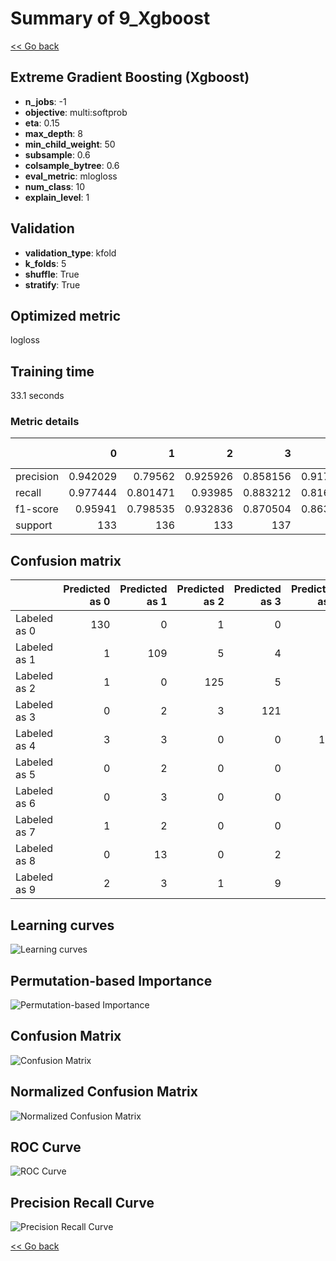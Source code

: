 # Summary of 9_Xgboost

[<< Go back](../README.md)


## Extreme Gradient Boosting (Xgboost)
- **n_jobs**: -1
- **objective**: multi:softprob
- **eta**: 0.15
- **max_depth**: 8
- **min_child_weight**: 50
- **subsample**: 0.6
- **colsample_bytree**: 0.6
- **eval_metric**: mlogloss
- **num_class**: 10
- **explain_level**: 1

## Validation
 - **validation_type**: kfold
 - **k_folds**: 5
 - **shuffle**: True
 - **stratify**: True

## Optimized metric
logloss

## Training time

33.1 seconds

### Metric details
|           |          0 |          1 |          2 |          3 |          4 |          5 |          6 |          7 |          8 |          9 |   accuracy |   macro avg |   weighted avg |   logloss |
|:----------|-----------:|-----------:|-----------:|-----------:|-----------:|-----------:|-----------:|-----------:|-----------:|-----------:|-----------:|------------:|---------------:|----------:|
| precision |   0.942029 |   0.79562  |   0.925926 |   0.858156 |   0.917355 |   0.916031 |   0.902778 |   0.786164 |   0.900901 |   0.815385 |   0.873794 |    0.876034 |       0.875849 |  0.877835 |
| recall    |   0.977444 |   0.801471 |   0.93985  |   0.883212 |   0.816176 |   0.882353 |   0.955882 |   0.932836 |   0.763359 |   0.785185 |   0.873794 |    0.873777 |       0.873794 |  0.877835 |
| f1-score  |   0.95941  |   0.798535 |   0.932836 |   0.870504 |   0.863813 |   0.898876 |   0.928571 |   0.853242 |   0.826446 |   0.8      |   0.873794 |    0.873223 |       0.873154 |  0.877835 |
| support   | 133        | 136        | 133        | 137        | 136        | 136        | 136        | 134        | 131        | 135        |   0.873794 | 1347        |    1347        |  0.877835 |


## Confusion matrix
|              |   Predicted as 0 |   Predicted as 1 |   Predicted as 2 |   Predicted as 3 |   Predicted as 4 |   Predicted as 5 |   Predicted as 6 |   Predicted as 7 |   Predicted as 8 |   Predicted as 9 |
|:-------------|-----------------:|-----------------:|-----------------:|-----------------:|-----------------:|-----------------:|-----------------:|-----------------:|-----------------:|-----------------:|
| Labeled as 0 |              130 |                0 |                1 |                0 |                1 |                1 |                0 |                0 |                0 |                0 |
| Labeled as 1 |                1 |              109 |                5 |                4 |                2 |                3 |                1 |                0 |                2 |                9 |
| Labeled as 2 |                1 |                0 |              125 |                5 |                0 |                0 |                1 |                0 |                0 |                1 |
| Labeled as 3 |                0 |                2 |                3 |              121 |                0 |                4 |                0 |                3 |                4 |                0 |
| Labeled as 4 |                3 |                3 |                0 |                0 |              111 |                0 |                5 |               13 |                1 |                0 |
| Labeled as 5 |                0 |                2 |                0 |                0 |                0 |              120 |                4 |                2 |                0 |                8 |
| Labeled as 6 |                0 |                3 |                0 |                0 |                2 |                0 |              130 |                0 |                0 |                1 |
| Labeled as 7 |                1 |                2 |                0 |                0 |                4 |                1 |                0 |              125 |                1 |                0 |
| Labeled as 8 |                0 |               13 |                0 |                2 |                0 |                1 |                3 |                7 |              100 |                5 |
| Labeled as 9 |                2 |                3 |                1 |                9 |                1 |                1 |                0 |                9 |                3 |              106 |

## Learning curves
![Learning curves](learning_curves.png)

## Permutation-based Importance
![Permutation-based Importance](permutation_importance.png)
## Confusion Matrix

![Confusion Matrix](confusion_matrix.png)


## Normalized Confusion Matrix

![Normalized Confusion Matrix](confusion_matrix_normalized.png)


## ROC Curve

![ROC Curve](roc_curve.png)


## Precision Recall Curve

![Precision Recall Curve](precision_recall_curve.png)



[<< Go back](../README.md)
